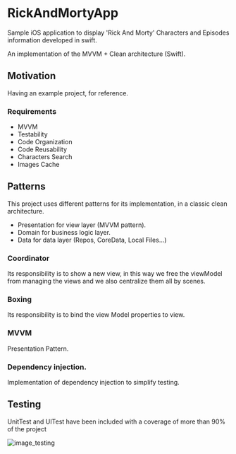 # RickAndMortyApp

Sample iOS application to display 'Rick And Morty' Characters and Episodes information developed in swift.

An implementation of the MVVM + Clean architecture (Swift).

## Motivation
Having an example project, for reference.

### Requirements
 - MVVM
 - Testability
 - Code Organization
 - Code Reusability
 - Characters Search
 - Images Cache

 
## Patterns
This project uses different patterns for its implementation, in a classic clean architecture.

- Presentation for view layer (MVVM pattern).
- Domain for business logic layer.
- Data for data layer (Repos, CoreData, Local Files…)

### Coordinator 
Its responsibility is to show a new view, in this way we free the viewModel from managing the views and we also centralize them all by scenes.

### Boxing
Its responsibility is to bind the view Model properties to view.

### MVVM
Presentation Pattern.

### Dependency injection.
Implementation of dependency injection to simplify testing.


## Testing
UnitTest and UITest have been included with a coverage of more than 90% of the project

![image_testing](https://drive.google.com/uc?export=view&id=1Jeovsl86KwLygDVVBHc8H-Y-P4KKQDAK)

